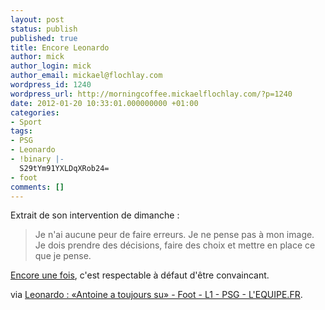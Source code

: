 ```yaml
---
layout: post
status: publish
published: true
title: Encore Leonardo
author: mick
author_login: mick
author_email: mickael@flochlay.com
wordpress_id: 1240
wordpress_url: http://morningcoffee.mickaelflochlay.com/?p=1240
date: 2012-01-20 10:33:01.000000000 +01:00
categories:
- Sport
tags:
- PSG
- Leonardo
- !binary |-
  S29tYm91YXLDqXRob24=
- foot
comments: []
---
```

Extrait de son intervention de dimanche :
<blockquote>Je n'ai aucune peur de faire erreurs. Je ne pense pas à mon image. Je dois prendre des décisions, faire des choix et mettre en place ce que je pense.</blockquote>
<a title="Leonardo a parlé en direct" href="http://morningcoffee.mickaelflochlay.com/1236/leonardo-a-parle-en-direct">Encore une fois</a>, c'est respectable à défaut d'être convaincant.

via <a href="http://www2.lequipe.fr/redirect-v6/homes/Football/breves2012/20120115_210920_leonardo-antoine-a-toujours-su.html#xtor=RSS-1">Leonardo : «Antoine a toujours su» - Foot - L1 - PSG - L'EQUIPE.FR</a>.
